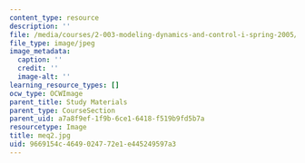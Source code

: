 ```yaml
---
content_type: resource
description: ''
file: /media/courses/2-003-modeling-dynamics-and-control-i-spring-2005/9669154c4649024772e1e445249597a3_meq2.jpg
file_type: image/jpeg
image_metadata:
  caption: ''
  credit: ''
  image-alt: ''
learning_resource_types: []
ocw_type: OCWImage
parent_title: Study Materials
parent_type: CourseSection
parent_uid: a7a8f9ef-1f9b-6ce1-6418-f519b9fd5b7a
resourcetype: Image
title: meq2.jpg
uid: 9669154c-4649-0247-72e1-e445249597a3
---
```


